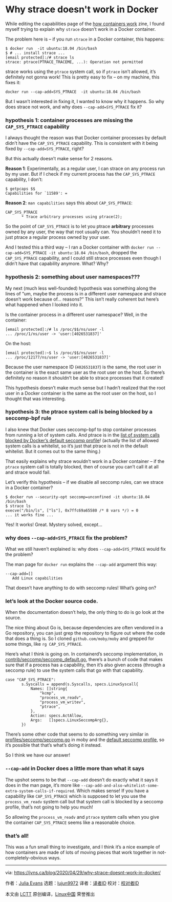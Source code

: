 [#]: collector: (lujun9972)
[#]: translator: (wxy)
[#]: reviewer: ( )
[#]: publisher: ( )
[#]: url: ( )
[#]: subject: (Why strace doesn't work in Docker)
[#]: via: (https://jvns.ca/blog/2020/04/29/why-strace-doesnt-work-in-docker/)
[#]: author: (Julia Evans https://jvns.ca/)

Why strace doesn't work in Docker
======

While editing the capabilities page of the [how containers work][1] zine, I found myself trying to explain why `strace` doesn’t work in a Docker container.

The problem here is – if you run `strace` in a Docker container, this happens:

```
$ docker run  -it ubuntu:18.04 /bin/bash
$ # ... install strace ...
[email protected]:/# strace ls
strace: ptrace(PTRACE_TRACEME, ...): Operation not permitted
```

strace works using the `ptrace` system call, so if `ptrace` isn’t allowed, it’s definitely not gonna work! This is pretty easy to fix – on my machine, this fixes it:

```
docker run --cap-add=SYS_PTRACE  -it ubuntu:18.04 /bin/bash
```

But I wasn’t interested in fixing it, I wanted to know why it happens. So why does strace not work, and why does `--cap-add=SYS_PTRACE` fix it?

### hypothesis 1: container processes are missing the `CAP_SYS_PTRACE` capability

I always thought the reason was that Docker container processes by default didn’t have the `CAP_SYS_PTRACE` capability. This is consistent with it being fixed by `--cap-add=SYS_PTRACE`, right?

But this actually doesn’t make sense for 2 reasons.

**Reason 1**: Experimentally, as a regular user, I can strace on any process run by my user. But if I check if my current process has the `CAP_SYS_PTRACE` capability, I don’t:

```
$ getpcaps $$
Capabilities for `11589': =
```

**Reason 2**: `man capabilities` says this about `CAP_SYS_PTRACE`:

```
CAP_SYS_PTRACE
       * Trace arbitrary processes using ptrace(2);
```

So the point of `CAP_SYS_PTRACE` is to let you ptrace **arbitrary** processes owned by any user, the way that root usually can. You shouldn’t need it to just ptrace a regular process owned by your user.

And I tested this a third way – I ran a Docker container with `docker run --cap-add=SYS_PTRACE -it ubuntu:18.04 /bin/bash`, dropped the `CAP_SYS_PTRACE` capability, and I could still strace processes even though I didn’t have that capability anymore. What? Why?

### hypothesis 2: something about user namespaces???

My next (much less well-founded) hypothesis was something along the lines of “um, maybe the process is in a different user namespace and strace doesn’t work because of… reasons?” This isn’t really coherent but here’s what happened when I looked into it.

Is the container process in a different user namespace? Well, in the container:

```
[email protected]:/# ls /proc/$$/ns/user -l
... /proc/1/ns/user -> 'user:[4026531837]'
```

On the host:

```
[email protected]:~$ ls /proc/$$/ns/user -l
... /proc/12177/ns/user -> 'user:[4026531837]'
```

Because the user namespace ID (`4026531837`) is the same, the root user in the container is the exact same user as the root user on the host. So there’s definitely no reason it shouldn’t be able to strace processes that it created!

This hypothesis doesn’t make much sense but I hadn’t realized that the root user in a Docker container is the same as the root user on the host, so I thought that was interesting.

### hypothesis 3: the ptrace system call is being blocked by a seccomp-bpf rule

I also knew that Docker uses seccomp-bpf to stop container processes from running a lot of system calls. And ptrace is in the [list of system calls blocked by Docker’s default seccomp profile][2]! (actually the list of allowed system calls is a whitelist, so it’s just that ptrace is not in the default whitelist. But it comes out to the same thing.)

That easily explains why strace wouldn’t work in a Docker container – if the `ptrace` system call is totally blocked, then of course you can’t call it at all and strace would fail.

Let’s verify this hypothesis – if we disable all seccomp rules, can we strace in a Docker container?

```
$ docker run --security-opt seccomp=unconfined -it ubuntu:18.04  /bin/bash
$ strace ls
execve("/bin/ls", ["ls"], 0x7ffc69a65580 /* 8 vars */) = 0
... it works fine ...
```

Yes! It works! Great. Mystery solved, except…

### why does `--cap-add=SYS_PTRACE` fix the problem?

What we still haven’t explained is: why does `--cap-add=SYS_PTRACE` would fix the problem?

The man page for `docker run` explains the `--cap-add` argument this way:

```
--cap-add=[]
   Add Linux capabilities
```

That doesn’t have anything to do with seccomp rules! What’s going on?

### let’s look at the Docker source code.

When the documentation doesn’t help, the only thing to do is go look at the source.

The nice thing about Go is, because dependencies are often vendored in a Go repository, you can just grep the repository to figure out where the code that does a thing is. So I cloned `github.com/moby/moby` and grepped for some things, like `rg CAP_SYS_PTRACE`.

Here’s what I think is going on. In containerd’s seccomp implementation, in [contrib/seccomp/seccomp_default.go][3], there’s a bunch of code that makes sure that if a process has a capability, then it’s also given access (through a seccomp rule) to use the system calls that go with that capability.

```
case "CAP_SYS_PTRACE":
       s.Syscalls = append(s.Syscalls, specs.LinuxSyscall{
           Names: []string{
               "kcmp",
               "process_vm_readv",
               "process_vm_writev",
               "ptrace",
           },
           Action: specs.ActAllow,
           Args:   []specs.LinuxSeccompArg{},
       })
```

There’s some other code that seems to do something very similar in [profiles/seccomp/seccomp.go][4] in moby and the [default seccomp profile][5], so it’s possible that that’s what’s doing it instead.

So I think we have our answer!

### `--cap-add` in Docker does a little more than what it says

The upshot seems to be that `--cap-add` doesn’t do exactly what it says it does in the man page, it’s more like `--cap-add-and-also-whitelist-some-extra-system-calls-if-required`. Which makes sense! If you have a capability like `CAP_SYS_PTRACE` which is supposed to let you use the `process_vm_readv` system call but that system call is blocked by a seccomp profile, that’s not going to help you much!

So allowing the `process_vm_readv` and `ptrace` system calls when you give the container `CAP_SYS_PTRACE` seems like a reasonable choice.

### that’s all!

This was a fun small thing to investigate, and I think it’s a nice example of how containers are made of lots of moving pieces that work together in not-completely-obvious ways.

--------------------------------------------------------------------------------

via: https://jvns.ca/blog/2020/04/29/why-strace-doesnt-work-in-docker/

作者：[Julia Evans][a]
选题：[lujun9972][b]
译者：[译者ID](https://github.com/译者ID)
校对：[校对者ID](https://github.com/校对者ID)

本文由 [LCTT](https://github.com/LCTT/TranslateProject) 原创编译，[Linux中国](https://linux.cn/) 荣誉推出

[a]: https://jvns.ca/
[b]: https://github.com/lujun9972
[1]: https://wizardzines.com/zines/containers
[2]: https://docs.docker.com/engine/security/seccomp/
[3]: https://github.com/containerd/containerd/blob/4be98fa28b62e8a012491d655a4d6818ef87b080/contrib/seccomp/seccomp_default.go#L527-L537
[4]: https://github.com/moby/moby/blob/cc0dfb6e7b22ad120c60a9ce770ea15415767cf9/profiles/seccomp/seccomp.go#L126-L132
[5]: https://github.com/moby/moby/blob/master/profiles/seccomp/default.json#L723-L739
